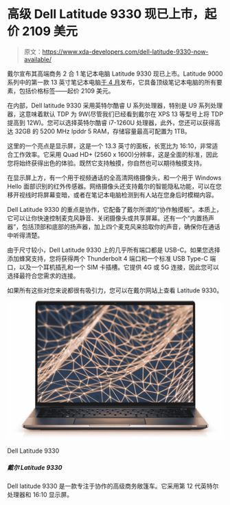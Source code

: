 # 高级 Dell Latitude 9330 现已上市，起价 2109 美元

> 原文：<https://www.xda-developers.com/dell-latitude-9330-now-available/>

戴尔宣布其高端商务 2 合 1 笔记本电脑 Latitude 9330 现已上市。Latitude 9000 系列中的第一款 13 英寸笔记本电脑[于 4 月](https://www.xda-developers.com/dell-13-inch-business-laptop-the-latitude-9330/)发布，它具备顶级笔记本电脑的所有要素，包括价格标签——起价 2109 美元。

在内部，Dell latitude 9330 采用英特尔酷睿 U 系列处理器，特别是 U9 系列处理器，这意味着默认 TDP 为 9W(尽管我们已经看到戴尔在 XPS 13 等型号上将 TDP 提高到 12W)。您可以选择英特尔酷睿 i7-1260U 处理器，此外，您还可以获得高达 32GB 的 5200 MHz lpddr 5 RAM，存储容量最高可配置为 1TB。

这里的一个亮点是显示屏，这是一个 13.3 英寸的面板，长宽比为 16:10，非常适合工作效率。它采用 Quad HD+ (2560 x 1600)分辨率，这是全面的标准，因此您将始终获得出色的体验。既然它支持触摸，你自然也可以期待触摸支持。

在显示屏上方，有一个用于视频通话的全高清网络摄像头，和一个用于 Windows Hello 面部识别的红外传感器。网络摄像头还支持戴尔的智能隐私功能，可以在您移开视线时将屏幕变暗，或者在笔记本电脑检测到有人站在您身后时模糊内容。

Dell Latitude 9330 的重点是协作，它配备了戴尔所谓的“协作触摸板”。本质上，它可以让你快速控制麦克风静音、关闭摄像头或共享屏幕。还有一个“内置扬声器”，包括顶部和底部的扬声器，加上四个麦克风来拾取你的声音，确保你在通话中听得清楚。

由于尺寸较小，Dell Latitude 9330 上的几乎所有端口都是 USB-C。如果您选择添加蜂窝支持，您将获得两个 Thunderbolt 4 端口和一个标准 USB Type-C 端口，以及一个耳机插孔和一个 SIM 卡插槽。它提供 4G 或 5G 连接，因此您可以选择最符合您需求的连接。

如果所有这些对您来说都很有吸引力，您可以在戴尔网站上查看 Latitude 9330。

 <picture>![The Dell Latitude 9330 is an ultra-premium business convertible designed for collaboration.](img/a9160d25a38569850c75edfdf7903ddd.png)</picture> 

Dell Latitude 9330

##### 戴尔 Latitude 9330

Dell latitude 9330 是一款专注于协作的高级商务敞篷车。它采用第 12 代英特尔处理器和 16:10 显示屏。